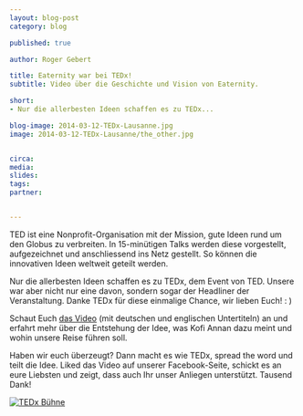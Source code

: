 ```yaml
---
layout: blog-post
category: blog

published: true

author: Roger Gebert

title: Eaternity war bei TEDx!
subtitle: Video über die Geschichte und Vision von Eaternity.

short: 
- Nur die allerbesten Ideen schaffen es zu TEDx...

blog-image: 2014-03-12-TEDx-Lausanne.jpg
image: 2014-03-12-TEDx-Lausanne/the_other.jpg


circa: 
media: 
slides:
tags:
partner:


---
```





TED ist eine Nonprofit-Organisation mit der Mission, gute Ideen rund um den Globus zu verbreiten. In 15-minütigen Talks werden diese vorgestellt, aufgezeichnet und anschliessend ins Netz gestellt. So können die innovativen Ideen weltweit geteilt werden.

Nur die allerbesten Ideen schaffen es zu TEDx, dem Event von TED. Unsere war aber nicht nur eine davon, sondern sogar der Headliner der Veranstaltung. Danke TEDx für diese einmalige Chance, wir lieben Euch! : )

Schaut Euch [das Video][1] (mit deutschen und englischen Untertiteln) an und erfahrt mehr über die Entstehung der Idee, was Kofi Annan dazu meint und wohin unsere Reise führen soll. 

Haben wir euch überzeugt? Dann macht es wie TEDx, spread the word und teilt die Idee. Liked das Video auf unserer Facebook-Seite, schickt es an eure Liebsten und zeigt, dass auch Ihr unser Anliegen unterstützt. Tausend Dank!

[![TEDx Bühne](/assets/images/blog/2014-03-12-TEDx-Lausanne/full_scope.jpg "TEDx Bühne")][1]

[1]:http://tedxtalks.ted.com/video/Eating-is-an-environmental-actM